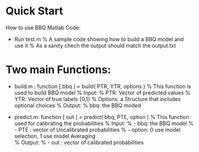 
Quick Start 
===========
How to use BBQ Matlab Code:

+ Run test.m
% A sample code showing how to build a BBQ model and use it
% As a sanity chech the output should match the output.txt

Two main Functions:
===========
+ build.m :
function [ bbq ] = build( PTR, YTR, options )
% This function is used to build BBQ model
% Input:
%   PTR: Vector of predicted values
%   YTR: Vector of true labels {0,1}
%   Options: a Structure that includes optional choices
% Output:
%   bbq: the BBQ moded

+ predict.m:
function [ out ] = predict( bbq, PTE, option )
% This function used for calibrating the probabilities
% Input: 
%       - bbq: the BBQ model 
%       - PTE : vector of Uncalibrated probabilities
%       - option: 0 use model selection, 1 use model Averaging   
% Output:
%       - out : vector of calibrated probabilities
